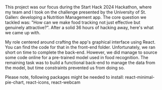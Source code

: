 This project was our focus during the Start Hack 2024 Hackathon, where my team and I took on the challenge presented by the University of St. Gallen: developing a Nutrition Management app. The core question we tackled was: "How can we make food tracking not just effective but genuinely attractive?". After a solid 36 hours of hacking away, here's what we came up with.

My role centered around crafting the app's graphical interface using React. You can find the code for that in the front-end folder. Unfortunately, we ran short on time to complete the back-end. However, we did manage to source some code online for a pre-trained model used in food recognition. The remaining task was to build a functional back-end to manage the data from the model, but time constraints prevented us from doing so.

Please note, following packages might be needed to install: react-minimal-pie-chart, react-icons, react-webcam
